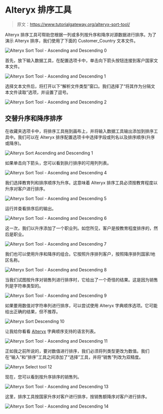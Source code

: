 # Alteryx 排序工具

> 原文：<https://www.tutorialgateway.org/alteryx-sort-tool/>

Alteryx 排序工具可帮助您根据一列或多列按升序和降序对源数据进行排序。为了演示 Alteryx 排序，我们使用了下面的 Customer_Country 文本文件。

![Alteryx Sort Tool - Ascending and Descending 0](img/a84941f8b1d56376368de05f2012172a.png)

首先，放下输入数据工具，在配置选项卡中，单击向下箭头按钮连接到客户国家文本文件。

![Alteryx Sort Tool - Ascending and Descending 1](img/eea40a8143eb41c32c0cce2eca4a87ee.png)

选择文本文件后，将打开以下“解析文件类型”窗口。我们选择了“将其作为分隔文本文件读取”选项，并设置了逗号。

![Alteryx Sort Tool - Ascending and Descending 2](img/192fa106c1f717f175bc7bb380f2468b.png)

## 交替升序和降序排序

在收藏夹选项卡中，将排序工具拖到画布上，并将输入数据工具输出添加到排序工具中。我们可以在 Alteryx 排序配置选项卡中选择字段或列名以及排序顺序(升序或降序)。

![Alteryx Sort Ascending and Descending 1](img/14f64838ebfc4c6e437dcc481c57e87c.png)

如果单击向下箭头，您可以看到执行排序的可用列列表。

![Alteryx Sort Tool - Ascending and Descending 4](img/a0453e0a17a3410853397afa05a50df6.png)

我们选择教育列和排序顺序为升序。这意味着 Alteryx 排序工具必须按教育程度以升序对客户进行排序。

![Alteryx Sort Tool - Ascending and Descending 5](img/b857bdf5302dbaeb824d292e0ca532b8.png)

运行并查看排序后的输出。

![Alteryx Sort Tool - Ascending and Descending 6](img/bf542edc92028b9dbc79d8ae60f71d77.png)

这一次，我们以升序添加了一个职业列。如您所见，客户是按教育程度排序的，然后是职业。

![Alteryx Sort Tool - Ascending and Descending 7](img/ff79e67a2e85c446f317db660a25cc30.png)

我们也可以使用升序和降序的组合。它按照升序排列客户，按照降序排列国家/地区名称。

![Alteryx Sort Tool - Ascending and Descending 8](img/7f0aa433000896351cefa3a4c905e590.png)

当我们试图按升序对销售列进行排序时，它给出了一个奇怪的结果。这是因为销售列是字符串类型的。

![Alteryx Sort Tool - Ascending and Descending 9](img/e57641eba1e1fe9aff64d58f87d6e8c6.png)

如果要用数值对字符串列进行排序，可以尝试使用 Alteryx 字典顺序选项。它可能给出正确的结果，但不推荐。

![Alteryx Sort Descending 10](img/97977ed0b2f16ccb4056bfa8610cd8d6.png)

让我给你看看 [Alteryx](https://www.tutorialgateway.org/alteryx-tutorial/) 字典顺序支持的语言列表。

![Alteryx Sort Tool - Ascending and Descending 11](img/9af00831546a3ddef508cbad0833891d.png)

正如我之前所说的，要对数值进行排序，我们必须将列类型更改为数值。我们在“输入”和“排序”工具之间添加了“选择”工具，并将“销售”列改为双精度。

![Alteryx Select tool 12](img/b8eea33dcf025ea44d5e54432bf7fa4f.png)

现在，您可以看到按升序排序的销售列。

![Alteryx Sort Tool - Ascending and Descending 13](img/565e3e2db75605fbac5663c0435648bc.png)

这里，排序工具按国家升序对客户进行排序，按销售额降序对客户进行排序。

![Alteryx Sort Tool - Ascending and Descending 14](img/ef95dcc2a4127a2ff4ba3acf00ff1012.png)